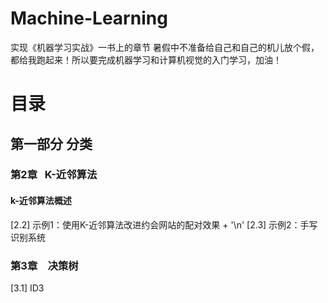 # Machine-Learning
实现《机器学习实战》一书上的章节
暑假中不准备给自己和自己的机儿放个假，都给我跑起来！所以要完成机器学习和计算机视觉的入门学习，加油！
# 目录
## 第一部分 **分类**
### 第2章   **K-近邻算法**
#### k-近邻算法概述
[2.2] 示例1：使用K-近邻算法改进约会网站的配对效果 + '\n'
[2.3] 示例2：手写识别系统
### 第3章　**决策树**
[3.1] ID3
